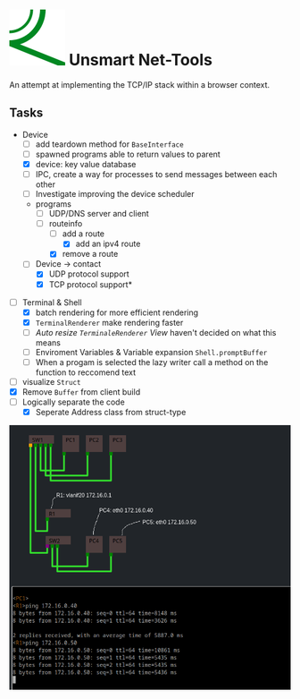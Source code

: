 #  ![](./src/assets/brand.svg) Unsmart Net-Tools

An attempt at implementing the TCP/IP stack within a browser context.

## Tasks

- Device
  - [ ] add teardown method for `BaseInterface`
  - [ ] spawned programs able to return values to parent
  - [x] device: key value database
  - [ ] IPC, create a way for processes to send messages between each other
  - [ ] Investigate improving the device scheduler
  - programs
    - [ ] UDP/DNS server and client
    - [ ] routeinfo
      - [ ] add a route
        - [x] add an ipv4 route
      - [x] remove a route
  - [ ] Device -> contact
    - [x] UDP protocol support
    - [x] TCP protocol support*
- [ ] Terminal & Shell
  - [x] batch rendering for more efficient rendering
  - [x] `TerminalRenderer` make rendering faster
  - [ ] *Auto resize `TerminaleRenderer` View* haven't decided on what this means
  - [ ] Enviroment Variables & Variable expansion `Shell.promptBuffer`
  - [ ] When a progam is selected the lazy writer call a method on the function to reccomend text
- [ ] visualize `Struct`
- [x] Remove `Buffer` from client build
- [ ] Logically separate the code
  - [x] Seperate Address class from struct-type

![a picture of the view network-map.tsx](./src/assets/Screenshot_20240209_124926.png)
